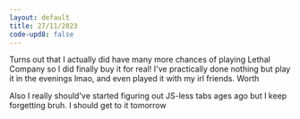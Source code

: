 ```yaml
---
layout: default
title: 27/11/2023
code-upd8: false
---
```

Turns out that I actually did have many more chances of playing Lethal Company so I did finally buy it for real! I've practically done nothing but play it in the evenings lmao, and even played it with my irl friends. Worth

Also I really should've started figuring out JS-less tabs ages ago but I keep forgetting bruh. I should get to it tomorrow